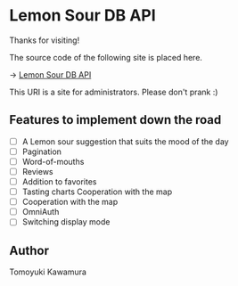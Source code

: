 # Lemon Sour DB API
Thanks for visiting!

The source code of the following site is placed here.

→ [Lemon Sour DB API](https://lsdb-back.work)

This URI is a site for administrators.
Please don't prank :)

## Features to implement down the road
- [ ] A Lemon sour suggestion that suits the mood of the day
- [ ] Pagination
- [ ] Word-of-mouths
- [ ] Reviews
- [ ] Addition to favorites
- [ ] Tasting charts  Cooperation with the map
- [ ] Cooperation with the map
- [ ] OmniAuth
- [ ] Switching display mode

## Author
Tomoyuki Kawamura